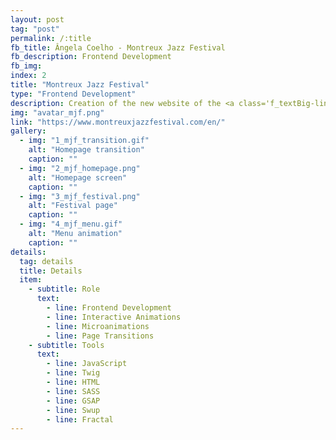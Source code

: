 ```yaml
---
layout: post
tag: "post"
permalink: /:title
fb_title: Ângela Coelho - Montreux Jazz Festival
fb_description: Frontend Development
fb_img:
index: 2
title: "Montreux Jazz Festival"
type: "Frontend Development"
description: ​Creation of the new website of the <a class='f_textBig-link' target='_blank' href='https://www.montreuxjazzfestival.com/en/'>Montreux Jazz Festival​</a>. This website not only has the purpose to offer the latest news and line-up of this music festival, but it is also an archive of the previous editions. My role was to develop the frontend of various components, create the different page transitions, and develop other element's interactions like the page header animation and the menu transition. Project developed while working with <a class='f_textBig-link' target='_blank' href='https://superhuit.ch/en/'>Superhuit​</a>.
img: "avatar_mjf.png"
link: "https://www.montreuxjazzfestival.com/en/"
gallery:
  - img: "1_mjf_transition.gif"
    alt: "Homepage transition"
    caption: ""
  - img: "2_mjf_homepage.png"
    alt: "Homepage screen"
    caption: ""
  - img: "3_mjf_festival.png"
    alt: "Festival page"
    caption: ""
  - img: "4_mjf_menu.gif"
    alt: "Menu animation"
    caption: ""
details:
  tag: details
  title: Details
  item:
    - subtitle: Role
      text:
        - line: Frontend Development
        - line: Interactive Animations
        - line: Microanimations
        - line: Page Transitions
    - subtitle: Tools
      text:
        - line: JavaScript
        - line: Twig
        - line: HTML
        - line: SASS
        - line: GSAP
        - line: Swup
        - line: Fractal
---
```

